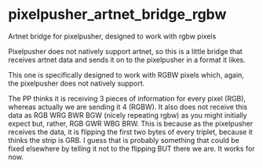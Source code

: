 # pixelpusher_artnet_bridge_rgbw

Artnet bridge for pixelpusher, designed to work with rgbw pixels

Pixelpusher does not natively support artnet, so this is a little bridge that receives artnet data and sends it on to the pixelpusher in a format it likes.

This one is specifically designed to work with RGBW pixels which, again, the pixelpusher does not natively support.

The PP thinks it is receiving 3 pieces of information for every pixel (RGB), whereas actually we are sending it 4 (RGBW). It also does not receive this data as RGB WRG BWR BGW (nicely repeating rgbw) as you might initially expect but, rather, RGB GWR WBG BRW. This is because as the pixelpusher receives the data, it is flipping the first two bytes of every triplet, because it thinks the strip is GRB. I guess that is probably something that could be fixed elsewhere by telling it not to the flipping BUT there we are. It works for now. 
